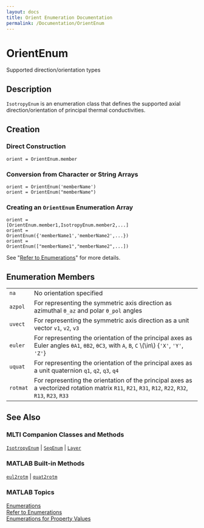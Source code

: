 ```yaml
---
layout: docs
title: Orient Enumeration Documentation
permalink: /Documentation/OrientEnum
---
```


# OrientEnum

Supported direction/orientation types

## Description

`IsotropyEnum` is an enumeration class that defines the supported axial direction/orientation of principal thermal conductivities.

## Creation

### Direct Construction
<code class="hang">orient = OrientEnum.member</code>

### Conversion from Character or String Arrays
<code class="hang">orient = OrientEnum('memberName')</code><br>
<code class="hang">orient = OrientEnum("memberName")</code>

### Creating an `OrientEnum` Enumeration Array
<code class="hang">orient = [OrientEnum.member1,<wbr>IsotropyEnum.member2,...]</code><br>
<code class="hang">orient = OrientEnum({'memberName1',<wbr>'memberName2',...})</code><br>
<code class="hang">orient = OrientEnum(["memberName1",<wbr>"memberName2",...])</code>

See "[Refer to Enumerations](https://www.mathworks.com/help/matlab/matlab_oop/how-to-refer-to-enumerations.html)" for more details.

## Enumeration Members

<table>
  <tr>
    <td>
      <code>na</code>
    </td>
    <td>
      No orientation specified
    </td>
  </tr>
  <tr>
    <td>
      <code>azpol</code>
    </td>
    <td>
      For representing the symmetric axis direction as azimuthal <code>θ_az</code> and polar <code>θ_pol</code> angles
    </td>
  </tr>
    <tr>
    <td>
      <code>uvect</code>
    </td>
    <td>
      For representing the symmetric axis direction as a unit vector <code>v1</code>, <code>v2</code>, <code>v3</code>
    </td>
  </tr>
    <tr>
    <td>
      <code>euler</code>
    </td>
    <td>
      For representing the orientation of the principal axes as Euler angles <code>θA1</code>, <code>θB2</code>, <code>θC3</code>, with <code>A</code>, <code>B</code>, <code>C</code> \(\in\) {<code>'X'</code>, <code>'Y'</code>, <code>'Z'</code>}
    </td>
  </tr>
      <tr>
    <td>
      <code>uquat</code>
    </td>
    <td>
      For representing the orientation of the principal axes as a unit quaternion <code>q1</code>, <code>q2</code>, <code>q3</code>, <code>q4</code>
    </td>
  </tr>
      <tr>
    <td>
      <code>rotmat</code>
    </td>
    <td>
      For representing the orientation of the principal axes as a vectorized rotation matrix <code>R11</code>, <code>R21</code>, <code>R31</code>, <code>R12</code>, <code>R22</code>, <code>R32</code>, <code>R13</code>, <code>R23</code>, <code>R33</code>
    </td>
  </tr>
</table>

## See Also
### MLTI Companion Classes and Methods
[`IsotropyEnum`](/MLTI/Documentation/OrientEnum) | [`SeqEnum`](/MLTI/Documentation/OrientEnum) | [`Layer`](/MLTI/Documentation/Layer)

### MATLAB Built-in Methods
[`eul2rotm`](https://www.mathworks.com/help/robotics/ref/eul2rotm.html) | [`quat2rotm`](https://www.mathworks.com/help/robotics/ref/quat2rotm.html)

### MATLAB Topics
[Enumerations](https://www.mathworks.com/help/matlab/enumeration-classes.html)<br>
[Refer to Enumerations](https://www.mathworks.com/help/matlab/matlab_oop/how-to-refer-to-enumerations.html)<br>
[Enumerations for Property Values](https://www.mathworks.com/help/matlab/matlab_oop/restrict-property-values-to-enumerations.html)





